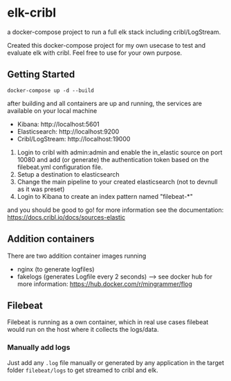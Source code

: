 # elk-cribl

a docker-compose project to run a full elk stack including cribl/LogStream.

Created this docker-compose project for my own usecase to test and evaluate elk with cribl. Feel free to use for your own purpose.

## Getting Started
`docker-compose up -d --build`

after building and all containers are up and running, the services are available on your local machine

- Kibana: http://localhost:5601
- Elasticsearch: http://localhost:9200
- Cribl/LogStream: http://localhost:19000

1. Login to cribl with admin:admin and enable the in_elastic source on port 10080 and add (or generate) the authentication token based on the filebeat.yml configuration file.
2. Setup a destination to elasticsearch
3. Change the main pipeline to your created elasticsearch (not to devnull as it was preset)
4. Login to Kibana to create an index pattern named "filebeat-*"

and you should be good to go!
for more information see the documentation: https://docs.cribl.io/docs/sources-elastic

## Addition containers

There are two addition container images running
- nginx (to generate logfiles)
- fakelogs (generates Logfile every 2 seconds) --> see docker hub for more information: https://hub.docker.com/r/mingrammer/flog

## Filebeat

Filebeat is running as a own container, which in real use cases filebeat would run on the host where it collects the logs/data.

### Manually add logs
Just add any `.log` file manually or generated by any application in the target folder `filebeat/logs` to get streamed to cribl and elk.
